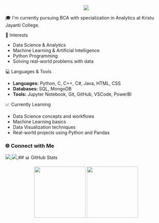 <!-- Banner -->
<p align="center">
  <img src="https://capsule-render.vercel.app/api?type=waving&color=gradient&height=200&section=header&text=Hey%20there!%20I'm%20Krithika%20✨&fontSize=40&fontAlignY=35&animation=fadeIn&desc=Welcome%20to%20my%20GitHub%20Space!&descAlignY=55&descAlign=50"/>
</p>

🎓 I'm currently pursuing BCA with specialization in Analytics at Kristu Jayanti College.

🧠 Interests
- Data Science & Analytics
- Machine Learning & Artificial Intelligence
- Python Programming
- Solving real-world problems with data

 💻 Languages & Tools
- **Languages:** Python, C, C++, C#, Java, HTML, CSS
- **Databases:** SQL, MongoDB 
- **Tools:** Jupyter Notebook, Git, GitHub, VSCode, PowerBI

 📈 Currently Learning
- Data Science concepts and workflows
- Machine Learning basics
- Data Visualization techniques
- Real-world projects using Python and Pandas

<!-- Connect with me -->
### 🌐 Connect with Me
<a href="https://github.com/krithi-2704" target="_blank">
  <img src="https://img.shields.io/badge/GitHub-181717?style=for-the-badge&logo=github&logoColor=white"/>
</a>
<a href="https://www.linkedin.com/in/krithika-n-974577286" target="_blank">
  <img src="https://img.shields.io/badge/LinkedIn-0A66C2?style=for-the-badge&logo=linkedin&logoColor=white"/>
</a>
## 📊 GitHub Stats
<p align="center">
  <img src="https://github-readme-stats.vercel.app/api?username=krithi-2704&show_icons=true&theme=radical" height="160"/>
  <img src="https://github-readme-stats.vercel.app/api/top-langs/?username=krithi-2704&layout=compact&theme=radical" height="160"/>
</p>


